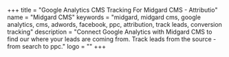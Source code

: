 +++
title = "Google Analytics CMS Tracking For Midgard CMS - Attributio"
name = "Midgard CMS"
keywords = "midgard, midgard cms, google analytics, cms, adwords, facebook, ppc, attribution, track leads, conversion tracking"
description = "Connect Google Analytics with Midgard CMS to find our where your leads are coming from. Track leads from the source - from search to ppc."
logo = ""
+++
